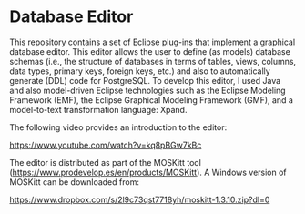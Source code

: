 # Database Editor

This repository contains a set of Eclipse plug-ins that implement a graphical database editor. This
editor allows the user to define (as models) database schemas (i.e., the structure of databases in
terms of tables, views, columns, data types, primary keys, foreign keys, etc.) and also to automatically
generate (DDL) code for PostgreSQL. To develop this editor, I used Java and also model-driven Eclipse
technologies such as the Eclipse Modeling Framework (EMF), the Eclipse Graphical Modeling Framework (GMF),
and a model-to-text transformation language: Xpand.

The following video provides an introduction to the editor:

https://www.youtube.com/watch?v=kq8pBGw7kBc

The editor is distributed as part of the MOSKitt tool (https://www.prodevelop.es/en/products/MOSKitt). A Windows version of MOSKitt can be downloaded from:

https://www.dropbox.com/s/2l9c73qst7718yh/moskitt-1.3.10.zip?dl=0
